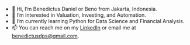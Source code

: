 - 👋 Hi, I’m Benedictus Daniel or Beno from Jakarta, Indonesia.
- 👀 I’m interested in Valuation, Investing, and Automation.
- 🌱 I’m currently learning Python for Data Science and Financial Analysis.
- 📫 You can reach me on my [LinkedIn](https://www.linkedin.com/in/benedictusdps/) or email me at benedictusdps@gmail.com.

<!---
benedictusdps/benedictusdps is a ✨ special ✨ repository because its `README.md` (this file) appears on your GitHub profile.
You can click the Preview link to take a look at your changes.
--->
